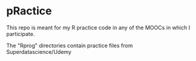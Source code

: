 # pRactice

This repo is meant for my R practice code in any of the MOOCs in which I participate.

The "Rprog" directories contain practice files from Superdatascience/Udemy
